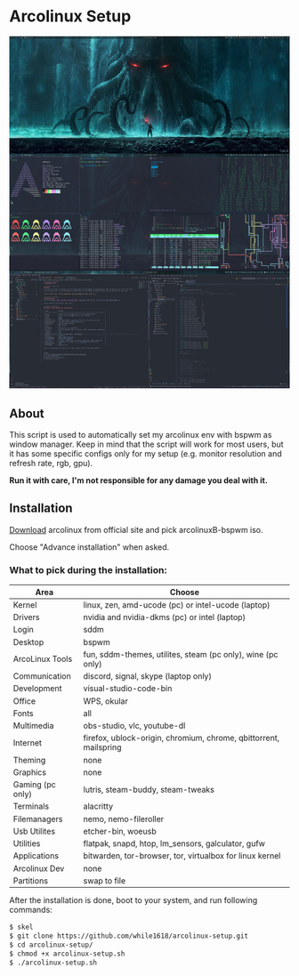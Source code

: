 # Arcolinux Setup

![Screenshot](/screenshots/screenshot.jpg?raw=true)

## About
This script is used to automatically set my arcolinux env with bspwm as window manager. Keep in mind that the script will work 
for most users, but it has some specific configs only for my setup (e.g. monitor resolution and refresh rate, rgb, gpu).

__Run it with care, I'm not responsible for any damage you deal with it.__

## Installation
[Download](https://www.arcolinux.info/downloads/) arcolinux from official site and pick arcolinuxB-bspwm iso.

Choose "Advance installation" when asked.

### What to pick during the installation:

| Area             | Choose                                                            |
| ---------------- | ----------------------------------------------------------------- |
| Kernel           | linux, zen, amd-ucode (pc) or intel-ucode (laptop)                |
| Drivers          | nvidia and nvidia-dkms (pc) or intel (laptop)                     |
| Login            | sddm                                                              |
| Desktop          | bspwm                                                             |
| ArcoLinux Tools  | fun, sddm-themes, utilites, steam (pc only), wine (pc only)       |
| Communication    | discord, signal, skype (laptop only)                              |
| Development      | visual-studio-code-bin                                            |
| Office           | WPS, okular                                                       |
| Fonts            | all                                                               |
| Multimedia       | obs-studio, vlc, youtube-dl                                       |
| Internet         | firefox, ublock-origin, chromium, chrome, qbittorrent, mailspring |
| Theming          | none                                                              |
| Graphics         | none                                                              |
| Gaming (pc only) | lutris, steam-buddy, steam-tweaks                                 |
| Terminals        | alacritty                                                         |
| Filemanagers     | nemo, nemo-fileroller                                             |
| Usb Utilites     | etcher-bin, woeusb                                                |
| Utilities        | flatpak, snapd, htop, lm_sensors, galculator, gufw                |
| Applications     | bitwarden, tor-browser, tor, virtualbox for linux kernel          |
| Arcolinux Dev    | none                                                              |
| Partitions       | swap to file                                                      |

After the installation is done, boot to your system, and run following commands:

``` 
$ skel
$ git clone https://github.com/while1618/arcolinux-setup.git 
$ cd arcolinux-setup/ 
$ chmod +x arcolinux-setup.sh
$ ./arcolinux-setup.sh
```
